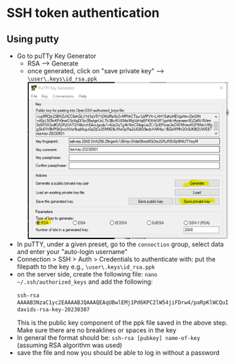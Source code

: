 # SSH token authentication

## Using putty

- Go to puTTy Key Generator
  - RSA --> Generate 
  - once generated, click on "save private key" --> `\user\.keys\id_rsa.ppk`
![img.png](/screenshots/puttykeygen1.png)
- In puTTY, under a given preset, go to the `connection` group, select data and enter your "auto-login username"
- Connection > SSH > Auth > Credentials to authenticate with: put the filepath to the key e.g., `\user\.keys\id_rsa.ppk`
- on the server side, create the following file: `nano ~/.ssh/authorized_keys` and add the following:
  ``` 
  ssh-rsa AAAAB3NzaC1yc2EAAAABJQAAAQEAqUBwlEMj1Pd6KPC2lW54jiFDrw4/paRpKlWCQuIP1rRG2GkbhKupCrKafZkk37yF0AWh6BztKpjMR3GLGsph89FKwg1m6AiMoyJ/x3QhlpLN6aZg6apM1X/56uENoF+Yu2OjeKQ0QsfIs3BTqljG8xChRquZAl2HcvXDaLlKSK0DDjeJ+6LZHxgCPkE30tYh5drbsHTJyqzM+1BQ3PAN60hfYGYh7qURngBgabJNhgJkEjhxGvu0C9TcAA0RoyNuqUgQhUJ2JJB278XMMwwarbs/+htw36gb/DqkuW7C8WwVEzPClqTCHnsLNdLnTFcOE/AYEMOmRJ76tIPOiv5Kxw== davids-rsa-key-20230307 
  ```
  This is the public key component of the ppk file saved in the above step. Make sure there are no breaklines or spaces in the key
- In general the format should be: `ssh-rsa [pubkey] name-of-key` (assuming RSA algorithm was used)
- save the file and now you should be able to log in without a password
